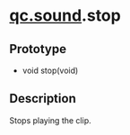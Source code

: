 # [qc.sound](sound.md).stop

## Prototype
* void stop(void)

## Description
Stops playing the clip.

